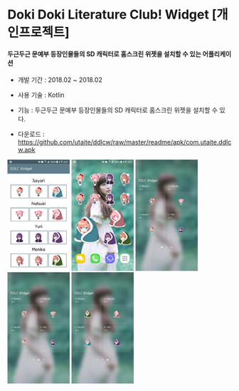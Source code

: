 Doki Doki Literature Club! Widget [개인프로젝트]
=
#### 두근두근 문예부 등장인물들의 SD 캐릭터로 홈스크린 위젯을 설치할 수 있는 어플리케이션

- 개발 기간 : 2018.02 ~ 2018.02

- 사용 기술 : Kotlin

- 기능 : 두근두근 문예부 등장인물들의 SD 캐릭터로 홈스크린 위젯을 설치할 수 있다.

- 다운로드 : https://github.com/utaite/ddlcw/raw/master/readme/apk/com.utaite.ddlcw.apk

<div>
<img width="140" height="250" src="/readme/image/ddlcw-1.png"/>
<img width="140" height="250" src="/readme/image/ddlcw-2.png"/>
<img width="140" height="250" src="/readme/image/ddlcw-3.png"/>
<img width="140" height="250" src="/readme/image/ddlcw-4.png"/>
<img width="140" height="250" src="/readme/image/ddlcw-5.png"/>
</div>
